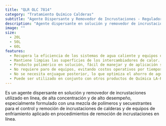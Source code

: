 ```yaml
---
title: "QLR OLC 7814"
category: "Tratamiento Químico Calderas"
subtitle: "Agente Dispersante y Removedor de Incrustaciones - Regulador de pH y Alcalinidad"
description: "Agente dispersante en solución y removedor de incrustaciones en línea para sistemas de agua caliente y equipos de enfriamiento."
image: ""
size:
  - 20L
  - 50L
  - 60L
features:
  - Recupera la eficiencia de los sistemas de agua caliente y equipos de enfriamiento.
  - Mantiene limpias las superficies de los intercambiadores de calor.
  - Producto polimérico en solución, fácil de manejar y de aplicación segura, eliminando la exposición a químicos peligrosos.
  - No requiere paro de equipos, evitando costos operativos por tiempos muertos y eliminando la necesidad de re-pasivación.
  - No se necesita enjuague posterior, lo que optimiza el ahorro de agua y energía e incrementa la productividad.
  - Puede ser utilizado en conjunto con otros productos de Química LA-RAN.
---
```


Es un agente dispersante en solución y removedor de incrustaciones utilizado en línea, de alta concentración y de alto desempeño, especialmente formulado con una mezcla de polímeros y secuestrantes para el control y remoción de incrustaciones de calderas y de equipos de enfriamiento aplicado en procedimientos de remoción de incrustaciones en línea.
